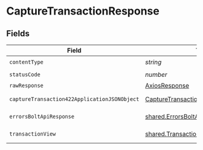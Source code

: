 # CaptureTransactionResponse


## Fields

| Field                                                                                                   | Type                                                                                                    | Required                                                                                                | Description                                                                                             |
| ------------------------------------------------------------------------------------------------------- | ------------------------------------------------------------------------------------------------------- | ------------------------------------------------------------------------------------------------------- | ------------------------------------------------------------------------------------------------------- |
| `contentType`                                                                                           | *string*                                                                                                | :heavy_check_mark:                                                                                      | N/A                                                                                                     |
| `statusCode`                                                                                            | *number*                                                                                                | :heavy_check_mark:                                                                                      | N/A                                                                                                     |
| `rawResponse`                                                                                           | [AxiosResponse](https://axios-http.com/docs/res_schema)                                                 | :heavy_minus_sign:                                                                                      | N/A                                                                                                     |
| `captureTransaction422ApplicationJSONObject`                                                            | [CaptureTransaction422ApplicationJSON](../../models/operations/capturetransaction422applicationjson.md) | :heavy_minus_sign:                                                                                      | Unprocessable Entity                                                                                    |
| `errorsBoltApiResponse`                                                                                 | [shared.ErrorsBoltApiResponse](../../models/shared/errorsboltapiresponse.md)                            | :heavy_minus_sign:                                                                                      | Generic Error Schema                                                                                    |
| `transactionView`                                                                                       | [shared.TransactionView](../../models/shared/transactionview.md)                                        | :heavy_minus_sign:                                                                                      | Capture Successful                                                                                      |
